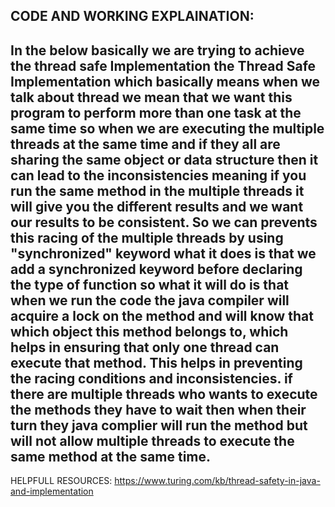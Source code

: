 CODE AND WORKING EXPLAINATION:
-----------------------------------------------------------------------------------------------------------------------------------
In the below basically we are trying to achieve the thread safe Implementation the Thread Safe Implementation
which basically means when we talk about thread we mean that we want this program to perform more than one task 
at the same time so when we are executing the multiple threads at the same time and if they all are sharing the same 
object or data structure then it can lead to the inconsistencies meaning if you run the same method in the multiple threads
it will give you the different results and we want our results to be consistent. So we can prevents this racing of the multiple 
 threads by using "synchronized" keyword what it does is that we add a synchronized keyword before declaring the type of function
so what it will do is that when we run the code the java compiler will acquire a lock on the method and will know that which object
this method belongs to, which helps in ensuring that only one thread can execute that method. This helps in preventing the racing 
conditions and inconsistencies. if there are multiple threads who wants to execute the methods they have to wait then when their turn 
they java complier will run the method but will not allow multiple threads to execute the same method at the same time. 
-----------------------------------------------------------------------------------------------------------------------------------

 
 HELPFULL RESOURCES:  https://www.turing.com/kb/thread-safety-in-java-and-implementation

